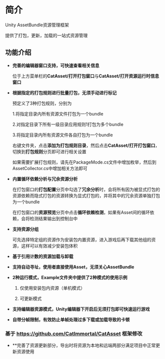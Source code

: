 # 简介
Unity AssetBundle资源管理框架

提供了打包，更新，加载的一站式资源管理



## 功能介绍

- **完善的编辑器窗口支持，可快速查看相关信息**

  位于上方菜单栏的**CatAsset/打开打包窗口**与**CatAsset/打开资源运行时信息窗口**

  

- **根据指定的打包规则进行批量打包，无须手动进行标记**

  预定义了3种打包规则，分别为

  1.将指定目录内所有资源文件打包为一个bundle

  2.对指定目录下所有一级目录应用规则1打包为多个bundle

  3.将指定目录内所有资源文件各自打包为一个bundle

  

  右键文件夹，点击**添加为打包规则目录**，然后点击**CatAsset/打开打包窗口**，切换到**打包规则**分页即可进行相关设置

  如果需要扩展打包规则，请先在PackageMode.cs文件中增加枚举，然后到AssetCollector.cs中增加相关方法即可

  

- **内置循环依赖分析与冗余资源分析**

  在打包窗口的**打包配置**分页中勾选了**冗余分析**时，会将所有因为被显式打包的资源依赖而隐式打包的资源转换为显式打包的，并将其中的冗余资源单独打包为一个bundle

  在打包窗口的**资源预览**分页中点击**循环依赖检测**，如果有Asset间的循环依赖，会将检测结果输出到控制台中

  

- **支持资源分组**

  可先选择特定组的资源作为安装包内置资源，进入游戏后再下载其他组的资源，这样可以有效减少安装包体积

  

- **基于引用计数的资源加载与卸载**

  

- **支持自动寻址，使用者直接使用Asset，无须关心AssetBundle**

  

- **2种运行模式，Example文件夹中提供了2种模式的使用示例**

  1. 仅使用安装包内资源（单机模式）

  2. 可更新模式

     

- **支持编辑器资源模式，Unity编辑器下开启后无须打包即可快速运行游戏**

  

- **自带分帧限制，有效防止单帧处理过多下载或加载导致的卡顿**

### 基于 https://github.com/CatImmortal/CatAsset 框架修改
- **完善了资源更新部分，导出时将资源为本地和远端两部分满足项目中正常更新资源使用



